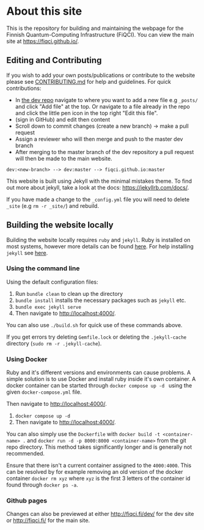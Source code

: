 # About this site

This is the repository for building and maintaining the webpage for the Finnish Quantum-Computing Infrastructure (FiQCI). You can view the main site at https://fiqci.github.io/.

## Editing and Contributing

If you wish to add your own posts/publications or contribute to the website please see [CONTRIBUTING.md](CONTRIBUTING.MD) for help and guidelines. For quick contributions:

* In [the dev repo](https://github.com/FiQCI/dev) navigate to where you want to add a new file e.g `_posts/` and click "Add file" at the top. Or navigate to a file already in the repo and click the little pen icon in the top right "Edit this file". 
* (sign in GitHub) and edit then content
* Scroll down to commit changes (create a new branch) -> make a pull request
* Assign a reviewer who will then merge and push to the master dev branch
* After merging to the master branch of the dev repository a pull request will then be made to the main website. 


``
dev:<new-branch> --> dev:master --> fiqci.github.io:master
``



This website is built using Jekyll with the minimal mistakes theme. To find out more about jekyll, take a look at the docs: https://jekyllrb.com/docs/. 


If you have made a change to the `_config.yml` file you will need to delete `_site` (e.g `rm -r _site/`) and rebuild.


## Building the website locally

Building the website locally requires `ruby` and `jekyll`. Ruby is installed on most systems, however more details can be found [here](https://www.ruby-lang.org/en/documentation/installation/). For help installing `jekyll` see [here](https://jekyllrb.com/docs/installation/).

### Using the command line

Using the default configuration files: 

1. Run `bundle clean` to clean up the directory
2. `bundle install` installs the necessary packages such as `jekyll` etc.
3. `bundle exec jekyll serve`
4. Then navigate to [http://localhost:4000/](http://localhost:4000/).

You can also use `./build.sh` for quick use of these commands above. 

If you get errors try deleting `Gemfile.lock` or deleting the `.jekyll-cache` directory (`sudo rm -r .jekyll-cache`). 

### Using Docker

Ruby and it's different versions and environments can cause problems. A simple solution is to use Docker and install ruby inside it's own container. A docker container can be started through `docker compose up -d ` using the given `docker-compose.yml` file. 

Then navigate to [http://localhost:4000/](http://localhost:4000/). 

1. `docker compose up -d `
2. Then navigate to [http://localhost:4000/](http://localhost:4000/).   

You can also simply use the `Dockerfile` with `docker build -t <container-name> .`  and `docker run -d -p 8000:8000 <container-name>` from the git repo directory. This method takes significantly longer and is generally not recommended. 

Ensure that there isn't a current container assigned to the `4000:4000`. This can be resolved by for example removing an old version of the docker container `docker rm xyz` where `xyz` is the first 3 letters of the container id found through `docker ps -a`. 

### Github pages

Changes can also be previewed at either http://fiqci.fi/dev/ for the dev site or http://fiqci.fi/ for the main site. 
